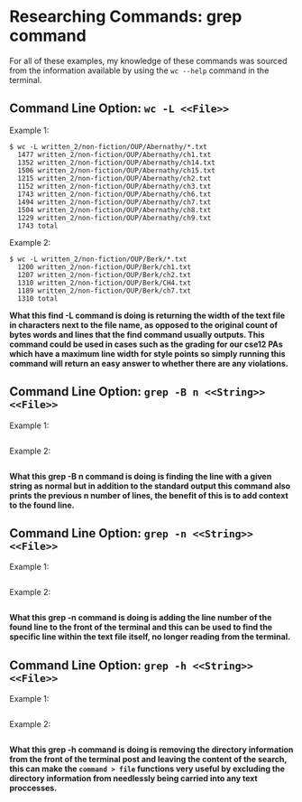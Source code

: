 # Researching Commands: grep command

For all of these examples, my knowledge of these commands was sourced from the information available by using the ```wc --help``` command in the terminal.

## Command Line Option:  ```wc -L <<File>> ```
  Example 1:
```
$ wc -L written_2/non-fiction/OUP/Abernathy/*.txt
  1477 written_2/non-fiction/OUP/Abernathy/ch1.txt
  1352 written_2/non-fiction/OUP/Abernathy/ch14.txt
  1506 written_2/non-fiction/OUP/Abernathy/ch15.txt
  1215 written_2/non-fiction/OUP/Abernathy/ch2.txt
  1152 written_2/non-fiction/OUP/Abernathy/ch3.txt
  1743 written_2/non-fiction/OUP/Abernathy/ch6.txt
  1494 written_2/non-fiction/OUP/Abernathy/ch7.txt
  1504 written_2/non-fiction/OUP/Abernathy/ch8.txt
  1229 written_2/non-fiction/OUP/Abernathy/ch9.txt
  1743 total
```
  Example 2:
```
$ wc -L written_2/non-fiction/OUP/Berk/*.txt
  1200 written_2/non-fiction/OUP/Berk/ch1.txt
  1207 written_2/non-fiction/OUP/Berk/ch2.txt
  1310 written_2/non-fiction/OUP/Berk/CH4.txt
  1189 written_2/non-fiction/OUP/Berk/ch7.txt
  1310 total

```
**What this find -L command is doing is returning the width of the text file in characters next to the file name, as opposed to the original count of bytes words and lines that the find command usually outputs. This command could be used in cases such as the grading for our cse12 PAs which have a maximum line width for style points so simply running this command will return an easy answer to whether there are any violations.**
## Command Line Option: ```grep -B n <<String>> <<File>> ```
  Example 1:
```

```
  Example 2:
```

```
**What this grep -B n command is doing is finding the line with a given string as normal but in addition to the standard output this command also prints the previous n number of lines, the benefit of this is to add context to the found line.**
  
## Command Line Option: ```grep -n <<String>> <<File>> ```
  Example 1:
```

```
  Example 2:
```

```
**What this grep -n command is doing is adding the line number of the found line to the front of the terminal and this can be used to find the specific line within the text file itself, no longer reading from the terminal.**
## Command Line Option: ```grep -h <<String>> <<File>> ```
  Example 1:
```

```
  Example 2:
```

```
**What this grep -h command is doing is removing the directory information from the front of the terminal post and leaving the content of the search, this can make the ```command > file``` functions very useful by excluding the directory information from needlessly being carried into any text proccesses.**
